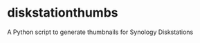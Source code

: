 diskstationthumbs
=================

A Python script to generate thumbnails for Synology Diskstations
